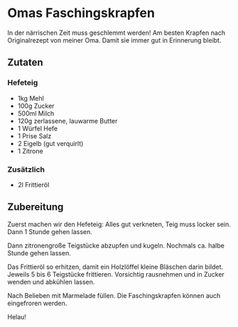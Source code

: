 # Omas Faschingskrapfen

In der närrischen Zeit muss geschlemmt werden! Am besten Krapfen nach Originalrezept von meiner Oma. Damit sie immer gut in Erinnerung bleibt.

## Zutaten

### Hefeteig

* 1kg Mehl
* 100g Zucker
* 500ml Milch
* 120g zerlassene, lauwarme Butter
* 1 Würfel Hefe
* 1 Prise Salz
* 2 Eigelb (gut verquirlt)
* 1 Zitrone

### Zusätzlich

* 2l Frittieröl

## Zubereitung

Zuerst machen wir den Hefeteig: Alles gut verkneten, Teig muss locker sein. Dann 1 Stunde gehen lassen.

Dann zitronengroße Teigstücke abzupfen und kugeln. Nochmals ca. halbe Stunde gehen lassen.

Das Frittieröl so erhitzen, damit ein Holzlöffel kleine Bläschen darin bildet. Jeweils 5 bis 6 Teigstücke frittieren. Vorsichtig rausnehmen und in Zucker wenden und abkühlen lassen.

Nach Belieben mit Marmelade füllen. Die Faschingskrapfen können auch eingefroren werden.

Helau!
